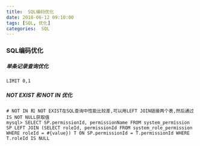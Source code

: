 ```yaml
---
title:  SQL编码优化
date: 2018-06-12 09:10:00
tags: [SQL, 优化]
categories:  SQL
---
```


### SQL编码优化

##### 单条记录查询优化

```
LIMIT 0,1
```

##### NOT EXIST 和 NOT IN 优化

```
# NOT IN 和 NOT EXIST在SQL查询中性能比较差,可以用LEFT JOIN链接两个表,然后通过IS NOT NULL获取值
mysql> SELECT SP.permissionId, permissionName FROM system_permission SP LEFT JOIN (SELECT roleId, permissionId FROM system_role_permission WHERE roleId = #{value}) T ON SP.permissionId = T.permissionId WHERE T.roleId IS NULL
```